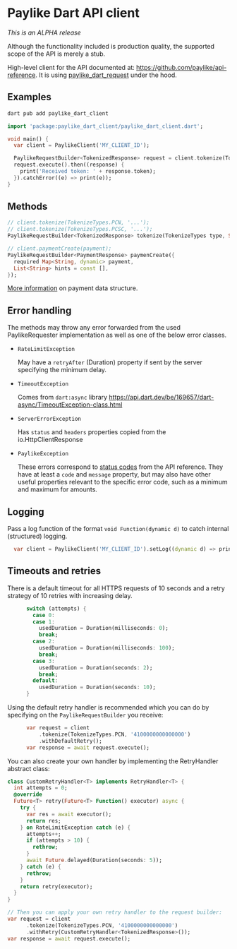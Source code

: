 # Paylike Dart API client

_This is an ALPHA release_

Although the functionality included is production quality, the supported scope
of the API is merely a stub.

High-level client for the API documented at:
https://github.com/paylike/api-reference. It is using
[paylike_dart_request](https://pub.dev/packages/paylike_dart_request) under the
hood.

## Examples

```sh
dart pub add paylike_dart_client
```

```dart
import 'package:paylike_dart_client/paylike_dart_client.dart';

void main() {
  var client = PaylikeClient('MY_CLIENT_ID');

  PaylikeRequestBuilder<TokenizedResponse> request = client.tokenize(TokenizeTypes.PCN, '1000000000000000');
  request.execute().then((response) {
    print('Received token: ' + response.token);
  }).catchError((e) => print(e));
}

```

## Methods

```dart
// client.tokenize(TokenizeTypes.PCN, '...');
// client.tokenize(TokenizeTypes.PCSC, '...');
PaylikeRequestBuilder<TokenizedResponse> tokenize(TokenizeTypes type, String value);

// client.paymentCreate(payment);
PaylikeRequestBuilder<PaymentResponse> paymenCreate({
  required Map<String, dynamic> payment,
  List<String> hints = const [],
});
```

[More information](https://github.com/paylike/api-reference/blob/main/payments/index.md) on payment data structure.

## Error handling

The methods may throw any error forwarded from the used PaylikeRequester implementation as
well as one of the below error classes.

- `RateLimitException`

  May have a `retryAfter` (Duration) property if sent by the server
  specifying the minimum delay.

- `TimeoutException`

  Comes from `dart:async` library https://api.dart.dev/be/169657/dart-async/TimeoutException-class.html

- `ServerErrorException`

  Has `status` and `headers` properties copied from the io.HttpClientResponse

- `PaylikeException`

  These errors correspond to
  [status codes](https://github.com/paylike/api-reference/blob/master/status-codes.md)
  from the API reference. They have at least a `code` and `message` property,
  but may also have other useful properties relevant to the specific error code,
  such as a minimum and maximum for amounts.

## Logging

Pass a log function of the format `void Function(dynamic d)` to catch internal (structured)
logging.

```dart
  var client = PaylikeClient('MY_CLIENT_ID').setLog((dynamic d) => print(d))
```

## Timeouts and retries

There is a default timeout for all HTTPS requests of 10 seconds and a retry
strategy of 10 retries with increasing delay. 
```dart
      switch (attempts) {
        case 0:
        case 1:
          usedDuration = Duration(milliseconds: 0);
          break;
        case 2:
          usedDuration = Duration(milliseconds: 100);
          break;
        case 3:
          usedDuration = Duration(seconds: 2);
          break;
        default:
          usedDuration = Duration(seconds: 10);
      }
```

Using the default retry handler is recommended which you can do by specifying on the `PaylikeRequestBuilder` you receive:
```dart
      var request = client
          .tokenize(TokenizeTypes.PCN, '4100000000000000')
          .withDefaultRetry();
      var response = await request.execute();
```
You can also create your own handler by implementing the RetryHandler abstract class:
```dart
class CustomRetryHandler<T> implements RetryHandler<T> {
  int attempts = 0;
  @override
  Future<T> retry(Future<T> Function() executor) async {
    try {
      var res = await executor();
      return res;
    } on RateLimitException catch (e) {
      attempts++;
      if (attempts > 10) {
        rethrow;
      }
      await Future.delayed(Duration(seconds: 5));
    } catch (e) {
      rethrow;
    }
    return retry(executor);
  }
}

// Then you can apply your own retry handler to the request builder:
var request = client
      .tokenize(TokenizeTypes.PCN, '4100000000000000')
      .withRetry(CustomRetryHandler<TokenizedResponse>());
var response = await request.execute();
```
